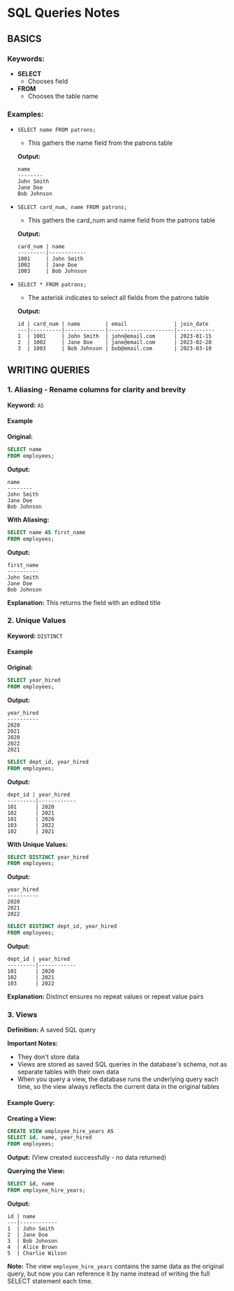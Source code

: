 # SQL Queries Notes

## BASICS

### Keywords:
- **SELECT**
  - Chooses field
- **FROM**
  - Chooses the table name

### Examples:
- `SELECT name FROM patrons;`
  - This gathers the name field from the patrons table
  
  **Output:**
  ```
  name
  --------
  John Smith
  Jane Doe
  Bob Johnson
  ```

- `SELECT card_num, name FROM patrons;`
  - This gathers the card_num and name field from the patrons table
  
  **Output:**
  ```
  card_num | name
  ---------|------------
  1001     | John Smith
  1002     | Jane Doe
  1003     | Bob Johnson
  ```

- `SELECT * FROM patrons;`
  - The asterisk indicates to select all fields from the patrons table
  
  **Output:**
  ```
  id | card_num | name        | email               | join_date
  ---|----------|-------------|---------------------|------------
  1  | 1001     | John Smith  | john@email.com      | 2023-01-15
  2  | 1002     | Jane Doe    | jane@email.com      | 2023-02-20
  3  | 1003     | Bob Johnson | bob@email.com       | 2023-03-10
  ```

## WRITING QUERIES

### 1. Aliasing - Rename columns for clarity and brevity

**Keyword:** `AS`

#### Example

**Original:**
```sql
SELECT name
FROM employees;
```

**Output:**
```
name
--------
John Smith
Jane Doe
Bob Johnson
```

**With Aliasing:**
```sql
SELECT name AS first_name
FROM employees;
```

**Output:**
```
first_name
----------
John Smith
Jane Doe
Bob Johnson
```

**Explanation:**
This returns the field with an edited title

### 2. Unique Values

**Keyword:** `DISTINCT`

#### Example

**Original:**
```sql
SELECT year_hired
FROM employees;
```

**Output:**
```
year_hired
----------
2020
2021
2020
2022
2021
```

```sql
SELECT dept_id, year_hired
FROM employees;
```

**Output:**
```
dept_id | year_hired
---------|------------
101      | 2020
102      | 2021
101      | 2020
103      | 2022
102      | 2021
```

**With Unique Values:**
```sql
SELECT DISTINCT year_hired
FROM employees;
```

**Output:**
```
year_hired
----------
2020
2021
2022
```

```sql
SELECT DISTINCT dept_id, year_hired
FROM employees;
```

**Output:**
```
dept_id | year_hired
---------|------------
101      | 2020
102      | 2021
103      | 2022
```

**Explanation:**
Distinct ensures no repeat values or repeat value pairs

### 3. Views

**Definition:** A saved SQL query

**Important Notes:**
- They don't store data
- Views are stored as saved SQL queries in the database's schema, not as separate tables with their own data
- When you query a view, the database runs the underlying query each time, so the view always reflects the current data in the original tables

#### Example Query:

**Creating a View:**
```sql
CREATE VIEW employee_hire_years AS
SELECT id, name, year_hired
FROM employees;
```

**Output:** (View created successfully - no data returned)

**Querying the View:**
```sql
SELECT id, name
FROM employee_hire_years;
```

**Output:**
```
id | name
---|------------
1  | John Smith
2  | Jane Doe
3  | Bob Johnson
4  | Alice Brown
5  | Charlie Wilson
```

**Note:** The view `employee_hire_years` contains the same data as the original query, but now you can reference it by name instead of writing the full SELECT statement each time.